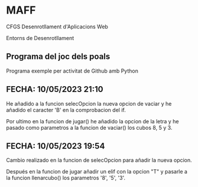 # MAFF

CFGS Desenrotllament d'Aplicacions Web

Entorns de Desenrotllament

## Programa del joc dels poals

Programa exemple per activitat de Github amb Python

## FECHA: 10/05/2023 21:10
He añadido a la funcion selecOpcion la nueva opcion de vaciar y he añadido el caracter 'B' en la comprobacion del if.

Por ultimo en la funcion de jugar() he añadido la opcion de la letra y he pasado como parametros a la funcion de vaciar() los cubos 8, 5 y 3. 

## FECHA: 10/05/2023 19:54
Cambio realizado en la funcion de selecOpcion para añadir la nueva opcion.

Después en la funcion de jugar añadir un elif con la opcion "T" y pasarle a la funcion llenarcubo() los parametros '8', '5', '3'.